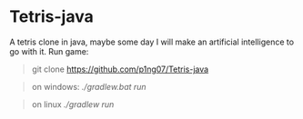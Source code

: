 # Tetris-java
A tetris clone in java, maybe some day I will make an artificial intelligence to go with it.
Run game:
> git clone https://github.com/p1ng07/Tetris-java

> on windows:
> *./gradlew.bat run*

> on linux
> *./gradlew run*
